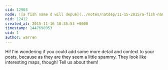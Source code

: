 ```yaml
---
cid: 12903
node: ![a fish name d will depue](../notes/natdep/11-15-2015/a-fish-name-d-will-depue)
nid: 12412
created_at: 2015-11-16 18:35:53 +0000
timestamp: 1447698953
uid: 1
author: warren
---
```


Hi! I'm wondering if you could add some more detail and context to your posts, because as they are they seem a little spammy. They look like interesting maps, though! Tell us about them!